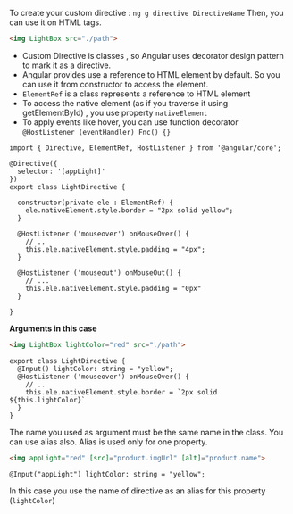 To create your custom directive : `ng g directive DirectiveName`
Then, you can use it on HTML tags.


```HTML 
<img LightBox src="./path">
```

- Custom Directive is classes , so Angular uses decorator design pattern to mark it as a directive.
- Angular provides use a reference to HTML element by default. So you can use it from constructor to access the element.
- `ElementRef` is a class represents a reference to HTML element
- To access the native element (as if you traverse it using getElementById) , you use property `nativeElement`
- To apply events like hover, you can use function decorator `@HostListener (eventHandler) Fnc() {}`

```TS
import { Directive, ElementRef, HostListener } from '@angular/core';

@Directive({
  selector: '[appLight]'
})
export class LightDirective {

  constructor(private ele : ElementRef) {
    ele.nativeElement.style.border = "2px solid yellow";
  }

  @HostListener ('mouseover') onMouseOver() {
    // ..
    this.ele.nativeElement.style.padding = "4px";
  }

  @HostListener ('mouseout') onMouseOut() {
    // ...
    this.ele.nativeElement.style.padding = "0px"
  }

}
```

**Arguments in this case**

```HTML
<img LightBox lightColor="red" src="./path">
```

```TS
export class LightDirective {
  @Input() lightColor: string = "yellow";
  @HostListener ('mouseover') onMouseOver() {
	// ..
	this.ele.nativeElement.style.border = `2px solid ${this.lightColor}`
  } 
}
```

The name you used as argument must be the same name in the class.
You can use alias also. Alias is used only for one property.

```HTML
<img appLight="red" [src]="product.imgUrl" [alt]="product.name">
```

```TS
@Input("appLight") lightColor: string = "yellow";
```

In this case you use the name of directive as an alias for this property (`lightColor`)


